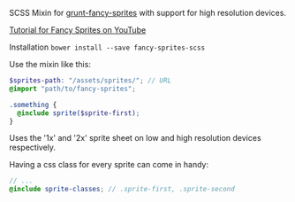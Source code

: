 SCSS Mixin for [grunt-fancy-sprites](https://github.com/MajorBreakfast/grunt-fancy-sprites) with support for high resolution devices.

[Tutorial for Fancy Sprites on YouTube](http://youtu.be/xD8DW6IQ6r0)

Installation `bower install --save fancy-sprites-scss`

Use the mixin like this:
``` SCSS
$sprites-path: "/assets/sprites/"; // URL
@import "path/to/fancy-sprites";

.something {
  @include sprite($sprite-first);
}
```
Uses the '1x' and '2x' sprite sheet on low and high resolution devices respectively.

Having a css class for every sprite can come in handy:
``` SCSS
// ...
@include sprite-classes; // .sprite-first, .sprite-second
```
